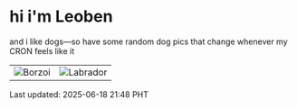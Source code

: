 # hi i'm Leoben

and i like dogs—so have some random dog pics that change whenever my CRON feels like it

|  |  |
|--------|----------|
| ![Borzoi](https://random-dog-vercel.vercel.app/api/random-borzoi?v=1750254505) | ![Labrador](https://random-dog-vercel.vercel.app/api/random-labrador?v=1750254505) |

Last updated: 2025-06-18 21:48 PHT

